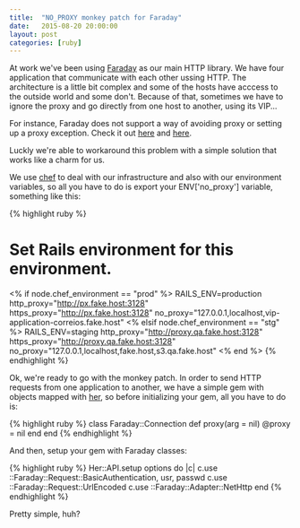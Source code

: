 ```yaml
---
title:  "NO_PROXY monkey patch for Faraday"
date:   2015-08-20 20:00:00
layout: post
categories: [ruby]
---
```


At work we've been using [Faraday][faraday] as our main HTTP library. We have four application that communicate with each other ussing HTTP. The architecture is a little bit complex and some of the hosts have acccess to the outside world and some don't. Because of that, sometimes we have to ignore the proxy and go directly from one host to another, using its VIP...
<!--more-->

For instance, Faraday does not support a way of avoiding proxy or setting up a proxy exception. Check it out [here][issue_faraday] and [here][issue_faraday_2].

Luckly we're able to workaround this problem with a simple solution that works like a charm for us.

We use [chef][chef] to deal with our infrastructure and also with our environment variables, so all you have to do is export your ENV['no_proxy'] variable, something like this:

{% highlight ruby %}
# Set Rails environment for this environment.
<% if node.chef_environment == "prod" %>
  RAILS_ENV=production
  http_proxy="http://px.fake.host:3128"
  https_proxy="http://px.fake.host:3128"
  no_proxy="127.0.0.1,localhost,vip-application-correios.fake.host"
<% elsif node.chef_environment == "stg" %>
  RAILS_ENV=staging
  http_proxy="http://proxy.qa.fake.host:3128"
  https_proxy="http://proxy.qa.fake.host:3128"
  no_proxy="127.0.0.1,localhost,fake.host,s3.qa.fake.host"
<% end %>
{% endhighlight %}

Ok, we're ready to go with the monkey patch. In order to send HTTP requests from one application to another, we have a simple gem with objects mapped with [her][her], so before initializing your gem, all you have to do is:

{% highlight ruby %}
class Faraday::Connection
  def proxy(arg = nil)
    @proxy = nil
  end
end
{% endhighlight %}

And then, setup your gem with Faraday classes:

{% highlight ruby %}
Her::API.setup options do |c|
  c.use ::Faraday::Request::BasicAuthentication, usr, passwd
  c.use ::Faraday::Request::UrlEncoded
  c.use ::Faraday::Adapter::NetHttp
end
{% endhighlight %}

Pretty simple, huh?

[faraday]: https://github.com/lostisland/faraday
[issue_faraday]: https://github.com/lostisland/faraday/pull/471
[issue_faraday_2]: https://github.com/lostisland/faraday/pull/247
[chef]: https://www.chef.io/chef/
[her]: https://github.com/remiprev/her
